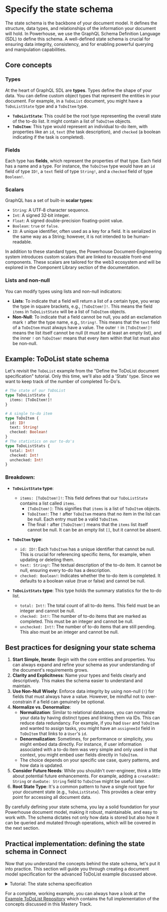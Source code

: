 # Specify the state schema

The state schema is the backbone of your document model. It defines the structure, data types, and relationships of the information your document will hold. In Powerhouse, we use the GraphQL Schema Definition Language (SDL) to define this schema. A well-defined state schema is crucial for ensuring data integrity, consistency, and for enabling powerful querying and manipulation capabilities.

## Core concepts

### Types
At the heart of GraphQL SDL are **types**. Types define the shape of your data. You can define custom object types that represent the entities in your document. For example, in a `ToDoList` document, you might have a `ToDoListState` type and a `ToDoItem` type.

*   **`ToDoListState`**: This could be the root type representing the overall state of the to-do list. It might contain a list of `ToDoItem` objects.
*   **`ToDoItem`**: This type would represent an individual to-do item, with properties like an `id`, `text` (the task description), and `checked` (a boolean indicating if the task is completed).

### Fields
Each type has **fields**, which represent the properties of that type. Each field has a name and a type. For instance, the `ToDoItem` type would have an `id` field of type `ID!`, a `text` field of type `String!`, and a `checked` field of type `Boolean!`.

### Scalars
GraphQL has a set of built-in **scalar types**:
*   `String`: A UTF‐8 character sequence.
*   `Int`: A signed 32‐bit integer.
*   `Float`: A signed double-precision floating-point value.
*   `Boolean`: `true` or `false`.
*   `ID`: A unique identifier, often used as a key for a field. It is serialized in the same way as a String; however, it is not intended to be human-readable.

In addition to these standard types, the Powerhouse Document-Engineering system introduces custom scalars that are linked to reusable front-end components. These scalars are tailored for the web3 ecosystem and will be explored in the Component Library section of the documentation.

### Lists and non-null

You can modify types using lists and non-null indicators:
*   **Lists**: To indicate that a field will return a list of a certain type, you wrap the type in square brackets, e.g., `[ToDoItem!]!`. This means the field `items` in `ToDoListState` will be a list of `ToDoItem` objects.
*   **Non-Null**: To indicate that a field cannot be null, you add an exclamation mark `!` after the type name, e.g., `String!`. This means that the `text` field of a `ToDoItem` must always have a value. The outer `!` in `[ToDoItem!]!` means the list itself cannot be null (it must be at least an empty list), and the inner `!` on `ToDoItem!` means that every item within that list must also be non-null.

## Example: ToDoList state schema

Let's revisit the `ToDoList` example from the "Define the ToDoList document specification" tutorial.
Only this time, we'll also add a 'Stats' type. Since we want to keep track of the number of completed To-Do's.

```graphql
# The state of our ToDoList
type ToDoListState {
  items: [ToDoItem!]!
}

# A single to-do item
type ToDoItem {
  id: ID!
  text: String!
  checked: Boolean!
}
# The statistics on our to-do's
type ToDoListStats {
  total: Int!
  checked: Int!
  unchecked: Int!
}
```

### Breakdown:

*   **`ToDoListState` type**:
    *   `items: [ToDoItem!]!`: This field defines that our `ToDoListState` contains a list called `items`.
        *   `[ToDoItem!]`: This signifies that `items` is a list of `ToDoItem` objects.
        *   `ToDoItem!`: The `!` after `ToDoItem` means that no item in the list can be null. Each entry must be a valid `ToDoItem`.
        *   The final `!` after `[ToDoItem!]` means that the `items` list itself cannot be null. It can be an empty list `[]`, but it cannot be absent.

*   **`ToDoItem` type**:
    *   `id: ID!`: Each `ToDoItem` has a unique identifier that cannot be null. This is crucial for referencing specific items, for example, when updating or deleting them.
    *   `text: String!`: The textual description of the to-do item. It cannot be null, ensuring every to-do has a description.
    *   `checked: Boolean!`: Indicates whether the to-do item is completed. It defaults to a boolean value (true or false) and cannot be null.

*   **`ToDoListStats` type**: This type holds the summary statistics for the to-do list.
    *   `total: Int!`: The total count of all to-do items. This field must be an integer and cannot be null.
    *   `checked: Int!`: The number of to-do items that are marked as completed. This must be an integer and cannot be null.
    *   `unchecked: Int!`: The number of to-do items that are still pending. This also must be an integer and cannot be null.

## Best practices for designing your state schema

1.  **Start Simple, Iterate**: Begin with the core entities and properties. You can always expand and refine your schema as your understanding of the document's requirements grows.
2.  **Clarity and Explicitness**: Name your types and fields clearly and descriptively. This makes the schema easier to understand and maintain.
3.  **Use Non-Null Wisely**: Enforce data integrity by using non-null (`!`) for fields that must always have a value. However, be mindful not to over-constrain if a field can genuinely be optional.
4.  **Normalize vs. Denormalize**:
    *   **Normalization**: Similar to relational databases, you can normalize your data by having distinct types and linking them via IDs. This can reduce data redundancy. For example, if you had `User` and `ToDoItem` and wanted to assign tasks, you might have an `assigneeId` field in `ToDoItem` that links to a `User`'s `id`.
    *   **Denormalization**: Sometimes, for performance or simplicity, you might embed data directly. For instance, if user information associated with a to-do item was very simple and only used in that context, you might embed user fields directly in `ToDoItem`.
    *   The choice depends on your specific use case, query patterns, and how data is updated.
5.  **Consider Future Needs**: While you shouldn't over-engineer, think a little about potential future enhancements. For example, adding a `createdAt: String` or `dueDate: String` field to `ToDoItem` might be useful later.
6.  **Root State Type**: It's a common pattern to have a single root type for your document state (e.g., `ToDoListState`). This provides a clear entry point for accessing all document data.

By carefully defining your state schema, you lay a solid foundation for your Powerhouse document model, making it robust, maintainable, and easy to work with. The schema dictates not only how data is stored but also how it can be queried and mutated through operations, which will be covered in the next section.

## Practical implementation: defining the state schema in Connect

Now that you understand the concepts behind the state schema, let's put it into practice. This section will guide you through creating a document model specification for the advanced ToDoList example discussed above.

<details>
<summary>Tutorial: The state schema specification</summary> 

### Prerequisites

-   You have a Powerhouse project set up. If not, please follow the [Create a new Powerhouse Project](../../GetStarted/CreateNewPowerhouseProject) tutorial.
-   Connect Studio is running. If not, navigate to your project directory in the terminal and run `ph connect`.

### Steps

1.  **Create a New Document Model**:
    -   With Connect Studio open in your browser, navigate into your local drive.
    -   At the bottom of the page in the 'New Document' section, click the `DocumentModel` button to create a new document model specification.

2.  **Define Document Metadata**:
    -   **Name**: Give your document model a descriptive name, for example, `ToDoList`. **Pay close attention to capitalization, as it influences our code.**
    -   **Document Type**: In the 'Document Type' field, enter a unique identifier for this document type: `powerhouse/todolist`.

3.  **Specify the State Schema**:
    -   In the code editor provided, you'll see a template for a GraphQL schema.
    -   Replace the entire content of the editor with the advanced `ToDoList` schema we've designed in this chapter:

    ```graphql
    # The state of our ToDoList
    type ToDoListState {
      items: [ToDoItem!]!
      stats: ToDoListStats!
    }

    # A single to-do item
    type ToDoItem {
      id: ID!
      text: String!
      checked: Boolean!
    }
    # The statistics on our to-do's
    type ToDoListStats {
      total: Int!
      checked: Int!
      unchecked: Int!
    }
    ```

4.  **Sync Schema and View Initial State**:
    -   After pasting the schema, click the **'Sync with schema'** button.
    -   This action processes your schema and generates an initial JSON state for your document model based on the `ToDoListState` type. You can view this initial state, which helps you verify that your schema is structured correctly.

    For now, you can ignore the "Modules & Operations" section. We will define and implement the operations that modify this state in the upcoming sections of this Mastery Track.

By completing these steps, you have successfully specified the data structure for the advanced ToDoList document model. The next step is to define the operations that will allow users to interact with and change this state.

</details>

For a complete, working example, you can always have a look at the [Example ToDoList Repository](/academy/MasteryTrack/DocumentModelCreation/ExampleToDoListRepository) which contains the full implementation of the concepts discussed in this Mastery Track.

